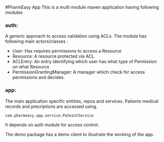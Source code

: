 #PharmEasy App
This is a multi module maven application having following modules
### auth:
A generic approach to access validation using ACLs.
The module has following main actors/classes :
* User: Has requires permissions to access a Resource
* Resource: A resource protected via ACL
* ACLEntry: An entry identifying which user has what type of Permission on what Resource
* PermissionGrantingManager: A manager which check for access permissions and decides.

### app:
The main application specific entities, repos and services.
Patients medical records and precriptions are accessed using.
```
com.pharmeasy.app.service.PateintService
```
It depends on auth module for access control.

The demo package has a demo client to illustrate the working of the app.

